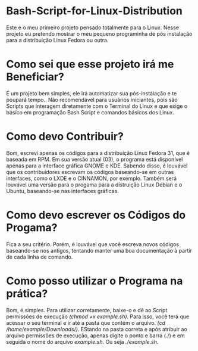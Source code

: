 # Bash-Script-for-Linux-Distribution
Este é o meu primeiro projeto pensado totalmente para o Linux. Nesse projeto eu pretendo mostrar o meu pequeno programinha de pós instalação para a distribuição Linux Fedora ou outra.

# Como sei que esse projeto irá me Beneficiar?
É um projeto bem simples, ele irá automatizar sua pós-instalação e te poupará tempo.. Não recomendável para usuários iniciantes, pois são Scripts que interagem diretamente com o Terminal do Linux e que exige o básico em programação Bash Script e comandos básicos dos Linux.

# Como devo Contribuir?
Bom, escrevi apenas os códigos para a distribuição Linux Fedora 31, que é baseada em RPM. Em sua versão atual (03), o programa está disponível apenas para a interface gráfica GNOME e KDE. Sabendo disso, é louvável que os contribuidores escrevam os códigos baseando-se em outras interfaces, como o LXDE e o CINNAMON, por exemplo. Também será louvável uma versão para o progama para a distruição Linux Debian e o Ubuntu, baseando-se nas interfaces gráficas.

# Como devo escrever os Códigos do Progama?
Fica a seu critério. Porém, é louvável que você escreva novos códigos baseando-se nos antigos, tentando manter uma boa documentação à partir de cada linha de comando.

# Como posso utilizar o Programa na prática?
Bom, é simples. Para utilizar corretamente, baixe-o e dê ao Script permissões de execução *(chmod +x example.sh)*. Para isso, você terá que acessar o seu terminal e ir até a pasta que contém o arquivo. *(cd /home/example/Downloads/)*. EStando na pasta correta e após atribuir ao arquivo permissões de execução, apenas digite o ponto e barra (./) e em seguida o nome do arquivo *example.sh.* Ou seja *./example.sh.*
